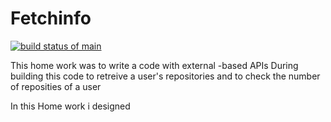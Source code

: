 # Fetchinfo
[![build status of main](https://travis-ci.com/ImroseSingh/Fetchinfo.svg?branch=main)](https://travis-ci.org/ImroseSingh/Fetchinfo)

This home work was to write a code with external -based APIs 
During building this code  to retreive a user's repositories and to check the number of reposities of a user 

In this Home work i designed 
